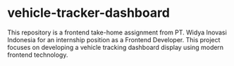 # vehicle-tracker-dashboard
This repository is a frontend take-home assignment from PT. Widya Inovasi Indonesia for an internship position as a Frontend Developer. This project focuses on developing a vehicle tracking dashboard display using modern frontend technology.
